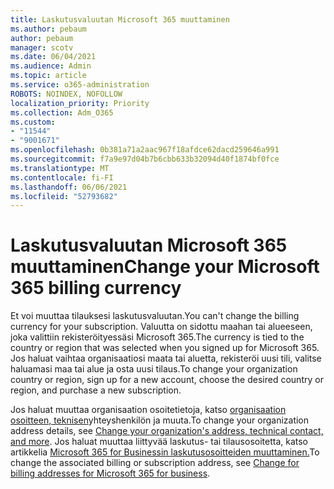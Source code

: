 ```yaml
---
title: Laskutusvaluutan Microsoft 365 muuttaminen
ms.author: pebaum
author: pebaum
manager: scotv
ms.date: 06/04/2021
ms.audience: Admin
ms.topic: article
ms.service: o365-administration
ROBOTS: NOINDEX, NOFOLLOW
localization_priority: Priority
ms.collection: Adm_O365
ms.custom:
- "11544"
- "9001671"
ms.openlocfilehash: 0b381a71a2aac967f18afdce62dacd259646a991
ms.sourcegitcommit: f7a9e97d04b7b6cbb633b32094d40f1874bf0fce
ms.translationtype: MT
ms.contentlocale: fi-FI
ms.lasthandoff: 06/06/2021
ms.locfileid: "52793682"
---
```

# <a name="change-your-microsoft-365-billing-currency"></a><span data-ttu-id="b27da-102">Laskutusvaluutan Microsoft 365 muuttaminen</span><span class="sxs-lookup"><span data-stu-id="b27da-102">Change your Microsoft 365 billing currency</span></span>

<span data-ttu-id="b27da-103">Et voi muuttaa tilauksesi laskutusvaluutan.</span><span class="sxs-lookup"><span data-stu-id="b27da-103">You can't change the billing currency for your subscription.</span></span> <span data-ttu-id="b27da-104">Valuutta on sidottu maahan tai alueeseen, joka valittiin rekisteröityessäsi Microsoft 365.</span><span class="sxs-lookup"><span data-stu-id="b27da-104">The currency is tied to the country or region that was selected when you signed up for Microsoft 365.</span></span> <span data-ttu-id="b27da-105">Jos haluat vaihtaa organisaatiosi maata tai aluetta, rekisteröi uusi tili, valitse haluamasi maa tai alue ja osta uusi tilaus.</span><span class="sxs-lookup"><span data-stu-id="b27da-105">To change your organization country or region, sign up for a new account, choose the desired country or region, and purchase a new subscription.</span></span> 

<span data-ttu-id="b27da-106">Jos haluat muuttaa organisaation osoitetietoja, katso [organisaation osoitteen, teknisen](/microsoft-365/admin/manage/change-address-contact-and-more)yhteyshenkilön ja muuta.</span><span class="sxs-lookup"><span data-stu-id="b27da-106">To change your organization address details, see [Change your organization's address, technical contact, and more](/microsoft-365/admin/manage/change-address-contact-and-more).</span></span> <span data-ttu-id="b27da-107">Jos haluat muuttaa liittyvää laskutus- tai tilausosoitetta, katso artikkelia [Microsoft 365 for Businessin laskutusosoitteiden muuttaminen.](/microsoft-365/commerce/billing-and-payments/change-your-billing-addresses)</span><span class="sxs-lookup"><span data-stu-id="b27da-107">To change the associated billing or subscription address, see [Change for billing addresses for Microsoft 365 for business](/microsoft-365/commerce/billing-and-payments/change-your-billing-addresses).</span></span> 